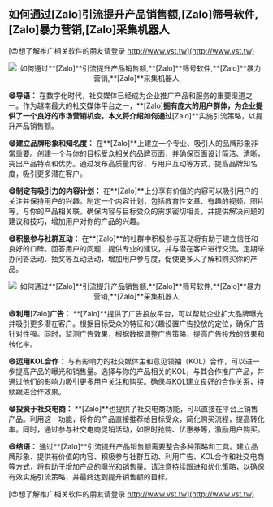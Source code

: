 ## **如何通过**[Zalo]**引流提升产品销售额,**[Zalo]**筛号软件,**[Zalo]**暴力营销,**[Zalo]**采集机器人**

[😍想了解推广相关软件的朋友请登录 http://www.vst.tw](http://www.vst.tw)

 <center><img src="https://vst.tw/MP4/tuiguang/png/3.png" alt="如何通过**[Zalo]**引流提升产品销售额,**[Zalo]**筛号软件,**[Zalo]**暴力营销,**[Zalo]**采集机器人"></center>

**😄导语：**
在数字化时代，社交媒体已经成为企业推广产品和服务的重要渠道之一。作为越南最大的社交媒体平台之一，**[Zalo]**拥有庞大的用户群体，为企业提供了一个良好的市场营销机会。本文将介绍如何通过**[Zalo]**实施引流策略，以提升产品销售额。

**😄建立品牌形象和知名度：**
在**[Zalo]**上建立一个专业、吸引人的品牌形象非常重要。创建一个与你的目标受众相关的品牌页面，并确保页面设计简洁、清晰，突出产品特点和优势。通过发布高质量内容、与用户互动等方式，提高品牌知名度，吸引更多潜在客户。

**😄制定有吸引力的内容计划：**
在**[Zalo]**上分享有价值的内容可以吸引用户的关注并保持用户的兴趣。制定一个内容计划，包括教育性文章、有趣的视频、图片等，与你的产品相关联。确保内容与目标受众的需求密切相关，并提供解决问题的建议和技巧，增加用户对你的产品的兴趣。

**😄积极参与社群互动：**
在**[Zalo]**的社群中积极参与互动将有助于建立信任和良好的口碑。回答用户的问题、提供专业的建议，并与潜在客户进行交流。定期举办问答活动、抽奖等互动活动，增加用户参与度，促使更多人了解和购买你的产品。

 <center><img src="https://vst.tw/MP4/tuiguang/png/3.png" alt="如何通过**[Zalo]**引流提升产品销售额,**[Zalo]**筛号软件,**[Zalo]**暴力营销,**[Zalo]**采集机器人"></center>

**😄利用**[Zalo]**广告：**
**[Zalo]**提供了广告投放平台，可以帮助企业扩大品牌曝光并吸引更多潜在客户。根据目标受众的特征和兴趣设置广告投放的定位，确保广告针对性强。同时，监测广告效果，根据数据调整广告策略，提高广告投放的效果和转化率。

**😄运用KOL合作：**
与有影响力的社交媒体主和意见领袖（KOL）合作，可以进一步提高产品的曝光和销售量。选择与你的产品相关的KOL，与其合作推广产品，并通过他们的影响力吸引更多用户关注和购买。确保与KOL建立良好的合作关系，持续跟进合作效果。

**😄投资于社交电商：**
**[Zalo]**也提供了社交电商功能，可以直接在平台上销售产品。利用这一功能，将你的产品直接推荐给目标受众，简化购买流程，提高转化率。同时，通过参与社交电商促销活动，如限时抢购、优惠券等，激励用户购买。

**😄结语：**
通过**[Zalo]**引流提升产品销售额需要整合多种策略和工具。建立品牌形象、提供有价值的内容、积极参与社群互动、利用广告、KOL合作和社交电商等方式，将有助于增加产品的曝光和销售量。请注意持续跟进和优化策略，以确保有效实施引流策略，并最终达到提升销售额的目标。

[😍想了解推广相关软件的朋友请登录 http://www.vst.tw](http://www.vst.tw)



